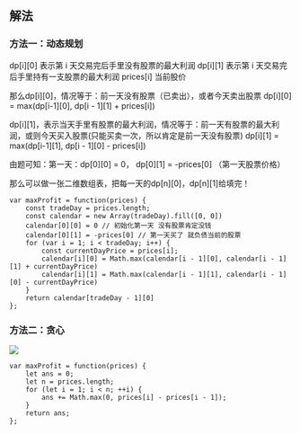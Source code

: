 ## 解法

### 方法一：动态规划

dp[i][0] 表示第 i 天交易完后手里没有股票的最大利润
dp[i][1] 表示第 i 天交易完后手里持有一支股票的最大利润
prices[i] 当前股价

那么dp[i][0]，情况等于：前一天没有股票（已卖出），或者今天卖出股票
dp[i][0] = max(dp[i-1][0], dp[i - 1][1] + prices[i])

dp[i][1]，表示当天手里有股票的最大利润，情况等于：前一天有股票的最大利润，或则今天买入股票(只能买卖一次，所以肯定是前一天没有股票)
dp[i][1] = max(dp[i-1][1], dp[i - 1][0] - prices[i])

由题可知：第一天：dp[0][0] = 0， dp[0][1] = -prices[0] （第一天股票价格）

那么可以做一张二维数组表，把每一天的dp[n][0]，dp[n][1]给填完！

```
var maxProfit = function(prices) {
    const tradeDay = prices.length;
    const calendar = new Array(tradeDay).fill([0, 0])
    calendar[0][0] = 0 // 初始化第一天 没有股票肯定没钱
    calendar[0][1] = -prices[0] // 第一天买了 就负债当前的股票
    for (var i = 1; i < tradeDay; i++) {
        const currentDayPrice = prices[i];
        calendar[i][0] = Math.max(calendar[i - 1][0], calendar[i - 1][1] + currentDayPrice)
        calendar[i][1] = Math.max(calendar[i - 1][1], calendar[i - 1][0] - currentDayPrice)
    }
    return calendar[tradeDay - 1][0]
};
```

### 方法二：贪心

![](https://epiboly-1256208535.cos.ap-chengdu.myqcloud.com/algorithm/clipboard_20201112020731.png)

```
var maxProfit = function(prices) {
    let ans = 0;
    let n = prices.length;
    for (let i = 1; i < n; ++i) {
        ans += Math.max(0, prices[i] - prices[i - 1]);
    }
    return ans;
};
```